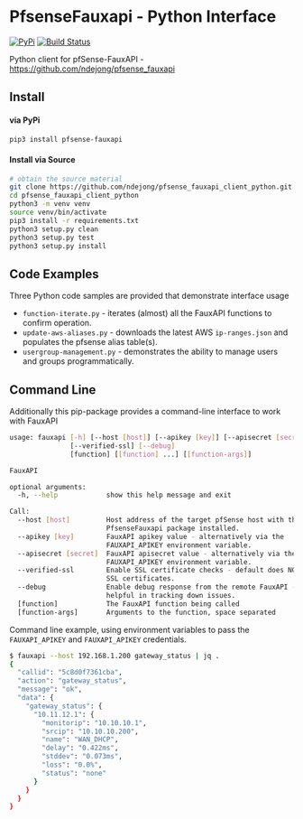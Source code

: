 # PfsenseFauxapi - Python Interface

[![PyPi](https://img.shields.io/pypi/v/pfsense-fauxapi.svg)](https://pypi.org/project/pfsense-fauxapi/)
[![Build Status](https://travis-ci.org/ndejong/pfsense_fauxapi_client_python.svg?branch=master)](https://travis-ci.org/ndejong/pfsense_fauxapi_client_python)

Python client for pfSense-FauxAPI - https://github.com/ndejong/pfsense_fauxapi

## Install
#### via PyPi
```bash
pip3 install pfsense-fauxapi
```

#### Install via Source
```bash
# obtain the source material
git clone https://github.com/ndejong/pfsense_fauxapi_client_python.git
cd pfsense_fauxapi_client_python
python3 -m venv venv
source venv/bin/activate
pip3 install -r requirements.txt
python3 setup.py clean
python3 setup.py test
python3 setup.py install
```

## Code Examples
Three Python code samples are provided that demonstrate interface usage

* `function-iterate.py` - iterates (almost) all the FauxAPI functions to confirm operation.  
* `update-aws-aliases.py` - downloads the latest AWS `ip-ranges.json` and populates the pfsense alias table(s).
* `usergroup-management.py` - demonstrates the ability to manage users and groups programmatically. 


## Command Line
Additionally this pip-package provides a command-line interface to work with FauxAPI
```bash
usage: fauxapi [-h] [--host [host]] [--apikey [key]] [--apisecret [secret]]
               [--verified-ssl] [--debug]
               [function] [[function] ...] [[function-args]]

FauxAPI

optional arguments:
  -h, --help            show this help message and exit

Call:
  --host [host]         Host address of the target pfSense host with the
                        PfsenseFauxapi package installed.
  --apikey [key]        FauxAPI apikey value - alternatively via the
                        FAUXAPI_APIKEY environment variable.
  --apisecret [secret]  FauxAPI apisecret value - alternatively via the
                        FAUXAPI_APIKEY environment variable.
  --verified-ssl        Enable SSL certificate checks - default does NOT check
                        SSL certificates.
  --debug               Enable debug response from the remote FauxAPI -
                        helpful in tracking down issues.
  [function]            The FauxAPI function being called
  [function-args]       Arguments to the function, space separated
```

Command line example, using environment variables to pass the `FAUXAPI_APIKEY` 
and `FAUXAPI_APIKEY` credentials.
```bash
$ fauxapi --host 192.168.1.200 gateway_status | jq .
{
  "callid": "5c8d0f7361cba",
  "action": "gateway_status",
  "message": "ok",
  "data": {
    "gateway_status": {
      "10.11.12.1": {
        "monitorip": "10.10.10.1",
        "srcip": "10.10.10.200",
        "name": "WAN_DHCP",
        "delay": "0.422ms",
        "stddev": "0.073ms",
        "loss": "0.0%",
        "status": "none"
      }
    }
  }
}
```

